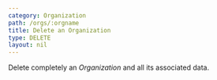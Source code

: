 ```yaml
---
category: Organization
path: /orgs/:orgname
title: Delete an Organization
type: DELETE
layout: nil
---
```


Delete completely an _Organization_ and all its associated data.